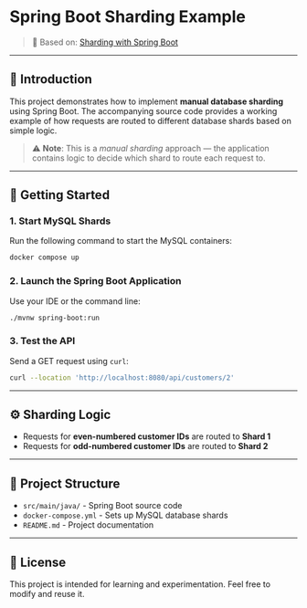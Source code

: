 # Spring Boot Sharding Example

> 📖 Based on: [Sharding with Spring Boot](https://dev.to/rajkundalia/sharding-with-springboot-5h6l)

---

## 📘 Introduction

This project demonstrates how to implement **manual database sharding** using Spring Boot. The accompanying source code provides a working example of how requests are routed to different database shards based on simple logic.

> ⚠️ **Note**: This is a *manual sharding* approach — the application contains logic to decide which shard to route each request to.

---

## 🚀 Getting Started

### 1. Start MySQL Shards

Run the following command to start the MySQL containers:

```bash
docker compose up
```

### 2. Launch the Spring Boot Application

Use your IDE or the command line:

```bash
./mvnw spring-boot:run
```

### 3. Test the API

Send a GET request using `curl`:

```bash
curl --location 'http://localhost:8080/api/customers/2'
```

---

## ⚙️ Sharding Logic

- Requests for **even-numbered customer IDs** are routed to **Shard 1**
- Requests for **odd-numbered customer IDs** are routed to **Shard 2**

---

## 📁 Project Structure

- `src/main/java/` - Spring Boot source code
- `docker-compose.yml` - Sets up MySQL database shards
- `README.md` - Project documentation

---

## 📝 License

This project is intended for learning and experimentation. Feel free to modify and reuse it.